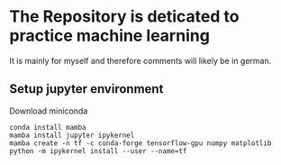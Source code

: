 # The Repository is deticated to practice machine learning
It is mainly for myself and therefore comments will likely be in german. 

## Setup jupyter environment
Download miniconda
```
conda install mamba
mamba install jupyter ipykernel
mamba create -n tf -c conda-forge tensorflow-gpu numpy matplotlib
python -m ipykernel install --user --name=tf
```
